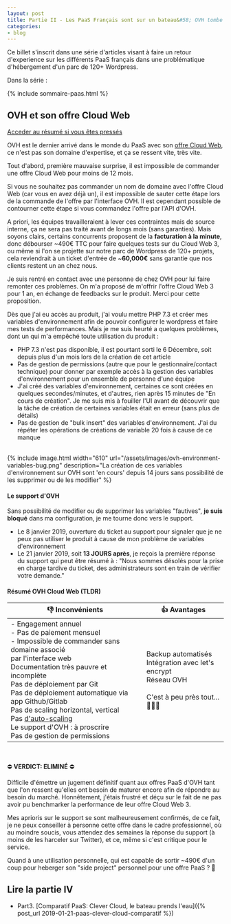 ```yaml
---
layout: post
title: Partie II - Les PaaS Français sont sur un bateau&#58; OVH tombe à l'eau
categories:
- blog
---
```


Ce billet s'inscrit dans une série d'articles visant à faire un retour d'experience sur les différents PaaS français dans une problématique d'hébergement d'un parc de 120+ Wordpress.

Dans la série :

{% include sommaire-paas.html %}


## OVH et son offre Cloud Web

[Acceder au résumé si vous êtes pressés](#résumé-ovh-cloud-web-tldr)



OVH est le dernier arrivé dans le monde du PaaS avec son [offre Cloud Web](https://www.ovh.com/fr/hebergement-web/cloud-web.xml), ce n'est pas son domaine d'expertise, et ça se ressent vite, très vite.

Tout d'abord, première mauvaise surprise, il est impossible de commander une offre Cloud Web pour moins de 12 mois. 

Si vous ne souhaitez pas commander un nom de domaine avec l'offre Cloud Web (car vous en avez déjà un), il est impossible de sauter cette étape lors de la commande de l'offre par l'interface OVH. Il est cependant possible de contourner cette étape si vous commandez l'offre par l'API d'OVH.

A priori, les équipes travailleraient à lever ces contraintes mais de source interne, ça ne sera pas traité avant de longs mois (sans garanties). Mais soyons clairs, certains concurrents proposent de la **facturation à la minute**, donc débourser ~490€ TTC pour faire quelques tests sur du Cloud Web 3, ou même si l'on se projette sur notre parc de Wordpress de 120+ projets, cela reviendrait à un ticket d'entrée de ~**60,000€** sans garantie que nos clients restent un an chez nous.

Je suis rentré en contact avec une personne de chez OVH pour lui faire remonter ces problèmes. On m'a proposé de m'offrir l'offre Cloud Web 3 pour 1 an, en échange de feedbacks sur le produit. Merci pour cette proposition.

Dès que j'ai eu accès au produit, j'ai voulu mettre PHP 7.3 et créer mes variables d'environnement afin de pouvoir configurer le wordpress et faire mes tests de performances. Mais je me suis heurté a quelques problèmes, dont un qui m'a empêché toute utilisation du produit :

- PHP 7.3 n'est pas disponible, il est pourtant sorti le 6 Décembre, soit depuis plus d'un mois lors de la création de cet article
- Pas de gestion de permissions (autre que pour le gestionnaire/contact technique) pour donner par exemple accès à la gestion des variables d'environnement pour un ensemble de personne d'une équipe
- J'ai créé des variables d'environnement, certaines ce sont créées en quelques secondes/minutes, et d'autres, rien après 15 minutes de "En cours de création". Je me suis mis à fouiller l'UI avant de découvrir que la tâche de création de certaines variables était en erreur (sans plus de détails)
- Pas de gestion de "bulk insert" des variables d'environnement. J'ai du répéter les opérations de créations de variable 20 fois à cause de ce manque

<br />
{% include image.html width="610" url="/assets/images/ovh-environment-variables-bug.png" description="La création de ces variables d'environnement sur OVH sont 'en cours' depuis 14 jours sans possibilité de les supprimer ou de les modifier" %}

<br />

#### Le support d'OVH

Sans possibilité de modifier ou de supprimer les variables "fautives", **je suis bloqué** dans ma configuration, je me tourne donc vers le support.

- Le 8 janvier 2019, ouverture du ticket au support pour signaler que je ne peux pas utiliser le produit à cause de mon problème de variables d'environnement
- Le 21 janvier 2019, soit **13 JOURS après**, je reçois la première réponse du support qui peut être résumé à : "Nous sommes désolés pour la prise en charge tardive du ticket, des administrateurs sont en train de vérifier votre demande."




#### Résumé OVH Cloud Web (TLDR)

| 👎 Inconvénients                                              | 👍 Avantages                                                  |
| ------------------------------------------------------------ | ------------------------------------------------------------ |
| - Engagement annuel<br />- Pas de paiement mensuel<br />- Impossible de commander sans domaine associé <br />par l'interface web<br />Documentation très pauvre et incomplète<br />Pas de déploiement par Git<br />Pas de déploiement automatique via app Github/Gitlab<br />Pas de scaling horizontal, vertical<br />Pas [d'auto-scaling](https://en.wikipedia.org/wiki/Autoscaling)<br />Le support d'OVH : à proscrire <br />Pas de gestion de permissions | Backup automatisés<br />Intégration avec let's encrypt<br />Réseau OVH<br /><br />C'est à peu près tout... 🤷‍♂️😱 |

<br />

⛔️  **VERDICT: ELIMINÉ** ⛔️

Difficile d'émettre un jugement définitif quant aux offres PaaS d'OVH tant que l'on ressent qu'elles ont besoin de maturer encore afin de répondre au besoin du marché. Honnêtement, j'étais frustré et déçu sur le fait de ne pas avoir pu benchmarker la performance de leur offre Cloud Web 3.

Mes aprioris sur le support se sont malheureusement confirmés, de ce fait, je ne peux conseiller à personne cette offre dans le cadre professionnel, où au moindre soucis, vous attendez des semaines la réponse du support (à moins de les harceler sur Twitter), et ce, même si c'est critique pour le service.

Quand à une utilisation personnelle, qui est capable de sortir ~490€ d'un coup pour heberger son "side project" personnel pour une offre PaaS ? 🙊

  
## Lire la partie IV

  * Part3. [Comparatif PaaS: Clever Cloud, le bateau prends l'eau]({% post_url 2019-01-21-paas-clever-cloud-comparatif %})

<br />









